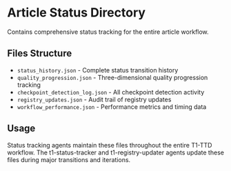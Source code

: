 # Article Status Directory

Contains comprehensive status tracking for the entire article workflow.

## Files Structure

- `status_history.json` - Complete status transition history
- `quality_progression.json` - Three-dimensional quality progression tracking
- `checkpoint_detection_log.json` - All checkpoint detection activity
- `registry_updates.json` - Audit trail of registry updates
- `workflow_performance.json` - Performance metrics and timing data

## Usage

Status tracking agents maintain these files throughout the entire T1-TTD workflow. The t1-status-tracker and t1-registry-updater agents update these files during major transitions and iterations.